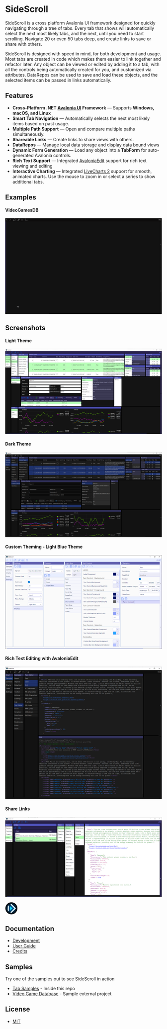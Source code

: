 # SideScroll

SideScroll is a cross platform Avalonia UI framework designed for quickly navigating through a tree of tabs. Every tab that shows will automatically select the next most likely tabs, and the next, until you need to start scrolling. Navigate 20 or even 50 tabs deep, and create links to save or share with others.

SideScroll is designed with speed in mind, for both development and usage. Most tabs are created in code which makes them easier to link together and refactor later. Any object can be viewed or edited by adding it to a tab, with all the controls being automatically created for you, and customized via attributes. DataRepos can be used to save and load these objects, and the selected items can be passed in links automatically.

## Features

- **Cross-Platform .NET [Avalonia UI](https://github.com/AvaloniaUI/Avalonia) Framework** — Supports **Windows, macOS, and Linux** 
- **Smart Tab Navigation** — Automatically selects the next most likely items based on past usage.
- **Multiple Path Support** — Open and compare multiple paths simultaneously.
- **Shareable Links** — Create links to share views with others.
- **DataRepos** — Manage local data storage and display data bound views
- **Dynamic Form Generation** — Load any object into a **TabForm** for auto-generated Avalonia controls.
- **Rich Text Support** — Integrated [AvaloniaEdit](https://github.com/AvaloniaUI/AvaloniaEdit) support for rich text viewing and editing
- **Interactive Charting** — Integrated [LiveCharts 2](https://github.com/beto-rodriguez/LiveCharts2) support for smooth, animated charts. Use the mouse to zoom in or select a series to show additional tabs.

## Examples

#### VideoGamesDB

![VideoGamesDB](Images/Animations/SideScroll-VideoGamesDB.gif)

## Screenshots

#### Light Theme

![Light Theme](Images/Screenshots/ColumnTypes_CustomControl_Charts_Light.png)

#### Dark Theme

![Dark Theme](Images/Screenshots/ColumnTypes_CustomControl_Charts_Dark.png)

#### Custom Theming - Light Blue Theme

![Light Blue Theme](Images/Screenshots/LightBlueTheme.png)

#### Rich Text Editing with AvaloniaEdit

![Rich Text Editing](Images/Screenshots/TextEditorJsonAndXml.png)

#### Share Links

![Links](Images/Screenshots/Links.png)

![Logo](Images/Logo/png/SideScroll_40.png)

## Documentation

* [Development](Docs/Dev/Development.md)
* [User Guide](Docs/UserGuide.md)
* [Credits](Docs/Credits.md)

## Samples

Try one of the samples out to see SideScroll in action
* [Tab Samples](/Programs/SideScroll.Start.Avalonia/MainWindow.cs) - Inside this repo
* [Video Game Database](https://github.com/SideScrollUI/VideoGamesDB) - Sample external project

## License

* [MIT](LICENSE)